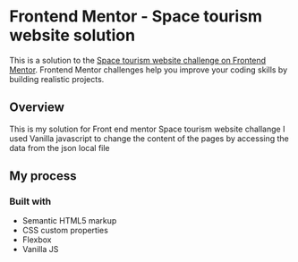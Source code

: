 # Frontend Mentor - Space tourism website solution

This is a solution to the [Space tourism website challenge on Frontend Mentor](https://www.frontendmentor.io/challenges/space-tourism-multipage-website-gRWj1URZ3). Frontend Mentor challenges help you improve your coding skills by building realistic projects. 


## Overview
This is my solution for Front end mentor Space tourism website challange
I used Vanilla javascript to change the content of the pages by accessing the data from the json local file

## My process

### Built with

- Semantic HTML5 markup
- CSS custom properties
- Flexbox
- Vanilla JS




